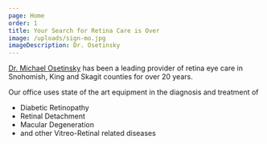 ```yaml
---
page: Home
order: 1
title: Your Search for Retina Care is Over
image: /uploads/sign-mo.jpg
imageDescription: Dr. Osetinsky
---
```

[Dr. Michael Osetinsky](/about/) has been a leading provider of retina eye care in Snohomish, King and Skagit counties for over 20 years.

Our office uses state of the art equipment in the diagnosis and treatment of

* Diabetic Retinopathy
* Retinal Detachment
* Macular Degeneration
* and other Vitreo-Retinal related diseases
